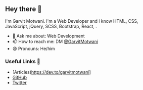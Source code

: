 ## Hey there 👋
I'm Garvit Motwani. I'm a Web Developer and I know HTML, CSS, JavaScript, jQuery, SCSS, Bootstrap, React, .
- 💬 Ask me about: Web Development
- 📫 How to reach me: DM [@GarvitMotwani](https://twitter.com/GarvitMotwani)
- 😄 Pronouns: He/him
### Useful Links 💙
- [Articles(https://dev.to/garvitmotwani]
- [GitHub](https://github.com/code-with-garvit/)
- [Twitter](https://twitter.com/GarvitMotwani)
